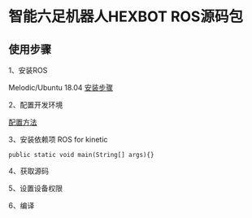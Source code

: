# 智能六足机器人HEXBOT ROS源码包
使用步骤
----
1、安装ROS

Melodic/Ubuntu 18.04 [安装步骤](http://wiki.ros.org/melodic/Installation/Ubuntu) 

2、配置开发环境

[配置方法](http://wiki.ros.org/ROS/Tutorials/InstallingandConfiguringROSEnvironment)

3、安装依赖项
ROS for kinetic
```
public static void main(String[] args){}
```

4、获取源码

5、设置设备权限

6、编译
